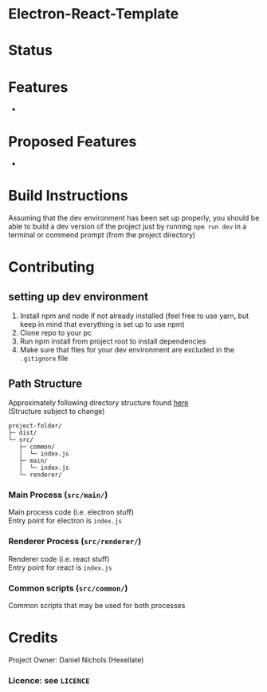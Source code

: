 # Electron-React-Template

# Status

# Features

- 

# Proposed Features

- 

# Build Instructions
Assuming that the dev environment has been set up properly, you should be able to build a dev version of the project just by running ```npm run dev``` in a terminal or commend prompt (from the project directory)

# Contributing

## setting up dev environment

1. Install npm and node if not already installed (feel free to use yarn, but keep in mind that everything is set up to use npm)
2. Clone repo to your pc
3. Run npm install from project root to install dependencies
4. Make sure that files for your dev environment are excluded in the ```.gitignore``` file

## Path Structure
Approximately following directory structure found [here](https://webpack.electron.build/project-structure) \
(Structure subject to change)

```
project-folder/
├─ dist/
└─ src/
   ├─ common/
   │  └─ index.js
   ├─ main/
   │  └─ index.js
   └─ renderer/
```

### Main Process (`src/main/`)
Main process code (i.e. electron stuff)\
Entry point for electron is `index.js`

### Renderer Process (`src/renderer/`)
Renderer code (i.e. react stuff)\
Entry point for react is `index.js`

### Common scripts (`src/common/`)
Common scripts that may be used for both processes

# Credits
Project Owner: Daniel Nichols (Hexellate)

### Licence: see `LICENCE`
